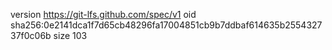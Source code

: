 version https://git-lfs.github.com/spec/v1
oid sha256:0e2141dca1f7d65cb48296fa17004851cb9b7ddbaf614635b255432737f0c06b
size 103
